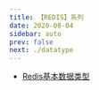 ```yaml
---
title: 【REDIS】系列
date: 2020-08-04
sidebar: auto
prev: false
next: ./datatype
---
```


- [Redis基本数据类型](./datatype)